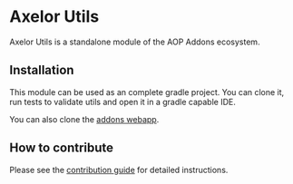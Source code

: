 # Axelor Utils

Axelor Utils is a standalone module of the AOP Addons ecosystem.

## Installation

This module can be used as an complete gradle project. You can clone it, run tests to validate utils and open it in a gradle capable IDE.

You can also clone the [addons webapp](https://git.axelor.com/aop/addons/addons-webapp).

## How to contribute

Please see the [contribution guide](CONTRIBUTING.md) for detailed instructions.